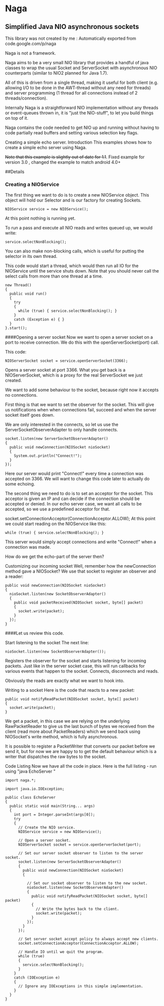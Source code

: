 # Naga
## Simplified Java NIO asynchronous sockets
This library was not created by me :
Automatically exported from code.google.com/p/naga

Naga is not a framework.

Naga aims to be a very small NIO library that provides a handful of java classes to wrap the usual Socket and ServerSocket with asynchronous NIO counterparts (similar to NIO2 planned for Java 1.7).

All of this is driven from a single thread, making it useful for both client (e.g. allowing I/O to be done in the AWT-thread without any need for threads) and server programming (1 thread for all connections instead of 2 threads/connection).

Internally Naga is a straightforward NIO implementation without any threads or event-queues thrown in, it is "just the NIO-stuff", to let you build things on top of it.

Naga contains the code needed to get NIO up and running without having to code partially read buffers and setting various selection key flags.


Creating a simple echo server.
Introduction
This examples shows how to create a simple echo server using Naga.

~~Note that this example is slightly out of date for 1.1~~. Fixed example for version 3.0 , changed the example to match android 4.0+

##Details
### Creating a NIOService
The first thing we want to do is to create a new NIOService object. This object will hold our Selector and is our factory for creating Sockets.
```
NIOService service = new NIOService();
```
At this point nothing is running yet.

To run a pass and execute all NIO reads and writes queued up, we would write:
```
service.selectNonBlocking();
```
You can also make non-blocking calls, which is useful for putting the selector in its own thread.

This code would start a thread, which would then run all IO for the NIOService until the service shuts down. Note that you should never call the select calls from more than one thread at a time.
```
new Thread()
{
  public void run()
  {
    try
    {
      while (true) { service.selectNonBlocking(); }
    }
    catch (Exception e) { }
  }
}.start();
```
####Opening a server socket
Now we want to open a server socket on a port to receive connection. We do this with the openServerSocket(port) call.

This code:
```
NIOServerSocket socket = service.openServerSocket(3366);
```

Opens a server socket at port 3366. What you get back is a NIOServerSocket, which is a proxy for the real ServerSocket we just created.

We want to add some behaviour to the socket, because right now it accepts no connections.

First thing is that we want to set the observer for the socket. This will give us notifications when when connections fail, succeed and when the server socket itself goes down.

We are only interested in the connects, so let us use the ServerSocketObserverAdapter to only handle connects.

```
socket.listen(new ServerSocketObserverAdapter()
{
  public void newConnection(NIOSocket nioSocket)
  {
    System.out.println("Connect!");
  }
});
```
Here our server would print "Connect!" every time a connection was accepted on 3366. We will want to change this code later to actually do some echoing.

The second thing we need to do is to set an acceptor for the socket. This acceptor is given an IP and can decide if the connection should be accepted or denied. In our echo server case, we want all calls to be accepted, so we use a predefined acceptor for that.

socket.setConnectionAcceptor(ConnectionAcceptor.ALLOW);
At this point we could start reading on the NIOService like this:

```
while (true) { service.selectNonBlocking(); }
```

This server would simply accept connections and write "Connect!" when a connection was made.

How do we get the echo-part of the server then?

Customizing our incoming socket
Well, remember how the newConnection method gave a NIOSocket? We use that socket to register an observer and a reader:
```
public void newConnection(NIOSocket nioSocket)
{
  nioSocket.listen(new SocketObserverAdapter()
  {
    public void packetReceived(NIOSocket socket, byte[] packet)
    {
      socket.write(packet);
    }
  });
}
```
####Let us review this code.

Start listening to the socket
The next line:
```
nioSocket.listen(new SocketObserverAdapter());
```

Registers the observer for the socket and starts listening for incoming packets. Just like in the server socket case, this will run callbacks for various events that happen to the socket. Connects, disconnects and reads.

Obviously the reads are exactly what we want to hook into.

Writing to a socket
Here is the code that reacts to a new packet:
```
public void notifyReadPacket(NIOSocket socket, byte[] packet)
{
  socket.write(packet);
}
```

We get a packet, in this case we are relying on the underlying RawPacketReader to give us the last bunch of bytes we received from the client (read more about PacketReaders) which we send back using NIOSocket's write method, which is fully asynchronous.

It is possible to register a PacketWriter that converts our packet before we send it, but for now we are happy to to get the default behaviour which is a writer that dispatches the raw bytes to the socket.

Code Listing
Now we have all the code in place. Here is the full listing - run using "java EchoServer <port>"

```
import naga.*;

import java.io.IOException;

public class EchoServer
{
  public static void main(String... args)
  {
    int port = Integer.parseInt(args[0]);
    try
    {
      // Create the NIO service.
      NIOService service = new NIOService();

      // Open a server socket.
      NIOServerSocket socket = service.openServerSocket(port);
      
      // Set our server socket observer to listen to the server socket.
      socket.listen(new ServerSocketObserverAdapter()
      { 
        public void newConnection(NIOSocket nioSocket)
        {

          // Set our socket observer to listen to the new socket.
          nioSocket.listen(new SocketObserverAdapter()
          {
            public void notifyReadPacket(NIOSocket socket, byte[] packet)
            {
              // Write the bytes back to the client.
              socket.write(packet);
            }
          });
        }
      });

      // Set server socket accept policy to always accept new clients.
      socket.setConnectionAcceptor(ConnectionAcceptor.ALLOW);

      // Handle IO until we quit the program.
      while (true)
      {
        service.selectNonBlocking();
      }
    }
    catch (IOException e)
    {
      // Ignore any IOExceptions in this simple implementation.
    }
  }
}
```
